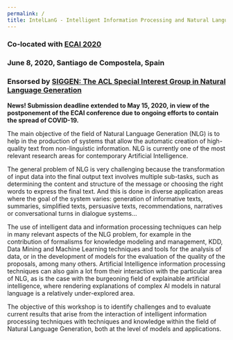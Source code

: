```yaml
---
permalink: /
title: IntelLanG - Intelligent Information Processing and Natural Language Generation
---
```


### Co-located with [ECAI 2020](http://ecai2020.eu/)
### June 8, 2020, Santiago de Compostela, Spain
### Ensorsed by [SIGGEN: The ACL Special Interest Group in Natural Language Generation](https://aclweb.org/aclwiki/SIGGEN)

**News! Submission deadline extended to May 15, 2020, in view of the postponement of the ECAI conference due to ongoing efforts to contain the spread of COVID-19.**

The main objective of the field of Natural Language Generation (NLG) is to help in the production of systems that allow the automatic creation of high-quality text from non-linguistic information.  NLG is currently one of the most relevant research areas for contemporary Artificial Intelligence. 

The general problem of NLG is very challenging because the transformation of input data into the final output text involves multiple sub-tasks,  such as determining the content and structure of the message or choosing the right words to express the final text. And this is done in diverse application areas where the goal of the system varies: generation of informative texts, summaries, simplified texts, persuasive texts, recommendations, narratives or conversational turns in dialogue systems…

The use of intelligent data and information processing techniques can help in many relevant aspects of the NLG problem, for example in the contribution of formalisms for knowledge modeling and management, KDD, Data Mining and Machine Learning techniques and tools for the analysis of data, or in the development of models for the evaluation of the quality of the proposals, among many others. Artificial Intelligence information processing techniques can also gain a lot from their interaction with the particular area of ​​NLG, as is the case with the burgeoning field of explainable artificial intelligence, where rendering explanations of complex AI models in natural language is a relatively under-explored area. 

The objective of this workshop is to identify challenges and to evaluate current results that arise from the interaction of intelligent information processing techniques with techniques and knowledge within the field of Natural Language Generation, both at the level of models and applications.
